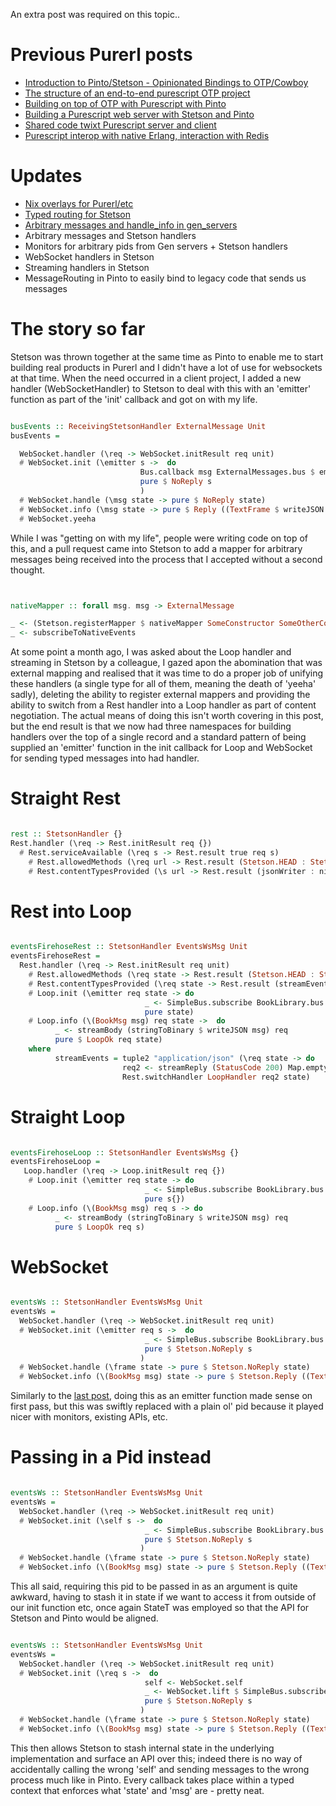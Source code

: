 An extra post was required on this topic..

# Previous Purerl posts

- [Introduction to Pinto/Stetson - Opinionated Bindings to OTP/Cowboy](/entries/introducing-pinto-and-stetson---opinionated-purescript-bindings-to-otp-and-cowboy.html)
- [The structure of an end-to-end purescript OTP project](/entries/the-structure-of-an-end-to-end-purescript-otp-project.html)
- [Building on top of OTP with Purescript with Pinto](/entries/building-on-top-of-otp-with-purescript-with-pinto.html)
- [Building a Purescript web server with Stetson and Pinto](/entries/building-a-purescript-web-server-with-stetson-and-pinto.html)
- [Shared code twixt Purescript server and client](/entries/shared-code-twixt-purescript-server-and-client.html)
- [Purescript interop with native Erlang, interaction with Redis](/entries/purescript-interop-with-native-erlang---interacting-with-redis.html)

# Updates

- [Nix overlays for Purerl/etc](/entries/updates-to-pinto+stetson---purerl-in-progress.html)
- [Typed routing for Stetson](/entries/purerl-updates---typed-routes-in-stetson.html)
- [Arbitrary messages and handle_info in gen_servers](/entries/purerl-updates---arbitrary-messages-and-handle_info-in-gen-servers.html)
- Arbitrary messages and Stetson handlers
- Monitors for arbitrary pids from Gen servers + Stetson handlers
- WebSocket handlers in Stetson
- Streaming handlers in Stetson
- MessageRouting in Pinto to easily bind to legacy code that sends us messages

# The story so far

Stetson was thrown together at the same time as Pinto to enable me to start building real products in Purerl and I didn't have a lot of use for websockets at that time. When the need occurred in a client project, I added a new handler (WebSocketHandler) to Stetson to deal with this with an 'emitter' function as part of the 'init' callback and got on with my life.


```haskell

busEvents :: ReceivingStetsonHandler ExternalMessage Unit
busEvents =

  WebSocket.handler (\req -> WebSocket.initResult req unit)
  # WebSocket.init (\emitter s ->  do
                             Bus.callback msg ExternalMessages.bus $ emitter <<< ExternalMsg
                             pure $ NoReply s
                             )
  # WebSocket.handle (\msg state -> pure $ NoReply state)
  # WebSocket.info (\msg state -> pure $ Reply ((TextFrame $ writeJSON msg) : nil) state)
  # WebSocket.yeeha

```

While I was "getting on with my life", people were writing code on top of this, and a pull request came into Stetson to add a mapper for arbitrary messages being received into the process that I accepted without a second thought. 

```haskell


nativeMapper :: forall msg. msg -> ExternalMessage

_ <- (Stetson.registerMapper $ nativeMapper SomeConstructor SomeOtherConstructor)
_ <- subscribeToNativeEvents

```

At some point a month ago, I was asked about the Loop handler and streaming in Stetson by a colleague, I gazed apon the abomination that was external mapping and realised that it was time to do a proper job of unifying these handlers (a single type for all of them, meaning the death of 'yeeha' sadly), deleting the ability to register external mappers and providing the ability to switch from a Rest handler into a Loop handler as part of content negotiation.  The actual means of doing this isn't worth covering in this post, but the end result is that we now had three namespaces for building handlers over the top of a single record and a standard pattern of being supplied an 'emitter' function in the init callback for Loop and WebSocket for sending typed messages into had handler.

# Straight Rest

```haskell

rest :: StetsonHandler {}
Rest.handler (\req -> Rest.initResult req {})
  # Rest.serviceAvailable (\req s -> Rest.result true req s)
    # Rest.allowedMethods (\req url -> Rest.result (Stetson.HEAD : Stetson.GET : Stetson.OPTIONS : nil) req s)
    # Rest.contentTypesProvided (\s url -> Rest.result (jsonWriter : nil) req s)

```

# Rest into Loop

```haskell

eventsFirehoseRest :: StetsonHandler EventsWsMsg Unit
eventsFirehoseRest =
  Rest.handler (\req -> Rest.initResult req unit)
    # Rest.allowedMethods (\req state -> Rest.result (Stetson.HEAD : Stetson.GET : Stetson.OPTIONS : nil) req state)
    # Rest.contentTypesProvided (\req state -> Rest.result (streamEvents : nil) req state)
    # Loop.init (\emitter req state -> do
                              _ <- SimpleBus.subscribe BookLibrary.bus $ BookMsg >>> emitter
                              pure state)
    # Loop.info (\(BookMsg msg) req state ->  do
          _ <- streamBody (stringToBinary $ writeJSON msg) req
          pure $ LoopOk req state)
    where
          streamEvents = tuple2 "application/json" (\req state -> do
                         req2 <- streamReply (StatusCode 200) Map.empty req
                         Rest.switchHandler LoopHandler req2 state)

```

# Straight Loop

```haskell

eventsFirehoseLoop :: StetsonHandler EventsWsMsg {}
eventsFirehoseLoop =
   Loop.handler (\req -> Loop.initResult req {})
    # Loop.init (\emitter req state -> do
                              _ <- SimpleBus.subscribe BookLibrary.bus $ BookMsg >>> emitter
                              pure s{})
    # Loop.info (\(BookMsg msg) req s -> do
          _ <- streamBody (stringToBinary $ writeJSON msg) req
          pure $ LoopOk req s)

```          

# WebSocket


```haskell

eventsWs :: StetsonHandler EventsWsMsg Unit
eventsWs =
  WebSocket.handler (\req -> WebSocket.initResult req unit)
  # WebSocket.init (\emitter req s ->  do
                              _ <- SimpleBus.subscribe BookLibrary.bus $ BookMsg >>> emitter
                              pure $ Stetson.NoReply s
                             )
  # WebSocket.handle (\frame state -> pure $ Stetson.NoReply state)
  # WebSocket.info (\(BookMsg msg) state -> pure $ Stetson.Reply ((TextFrame $ writeJSON msg) : nil) state)

```

Similarly to the [last post](/entries/purerl-updates---arbitrary-messages-and-handle_info-in-gen-servers.html), doing this as an emitter function made sense on first pass, but this was swiftly replaced with a plain ol' pid because it played nicer with monitors, existing APIs, etc.

# Passing in a Pid instead

```haskell

eventsWs :: StetsonHandler EventsWsMsg Unit
eventsWs =
  WebSocket.handler (\req -> WebSocket.initResult req unit)
  # WebSocket.init (\self s ->  do
                              _ <- SimpleBus.subscribe BookLibrary.bus $ BookMsg >>> send self
                              pure $ Stetson.NoReply s
                             )
  # WebSocket.handle (\frame state -> pure $ Stetson.NoReply state)
  # WebSocket.info (\(BookMsg msg) state -> pure $ Stetson.Reply ((TextFrame $ writeJSON msg) : nil) state)

```

This all said, requiring this pid to be passed in as an argument is quite awkward, having to stash it in state if we want to access it from outside of our init function etc, once again StateT was employed so that the API for Stetson and Pinto would be aligned.


```haskell

eventsWs :: StetsonHandler EventsWsMsg Unit
eventsWs =
  WebSocket.handler (\req -> WebSocket.initResult req unit)
  # WebSocket.init (\req s ->  do
                              self <- WebSocket.self
                              _ <- WebSocket.lift $ SimpleBus.subscribe BookLibrary.bus $ BookMsg >>> send emitter
                              pure $ Stetson.NoReply s
                             )
  # WebSocket.handle (\frame state -> pure $ Stetson.NoReply state)
  # WebSocket.info (\(BookMsg msg) state -> pure $ Stetson.Reply ((TextFrame $ writeJSON msg) : nil) state)

```

This then allows Stetson to stash internal state in the underlying implementation and surface an API over this; indeed there is no way of accidentally calling the wrong 'self' and sending messages to the wrong process much like in Pinto. Every callback takes place within a typed  context that enforces what 'state' and 'msg' are - pretty neat.
